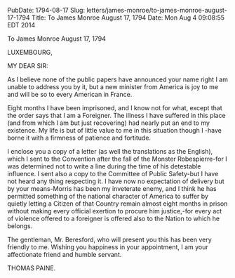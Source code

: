 PubDate: 1794-08-17
Slug: letters/james-monroe/to-james-monroe-august-17-1794
Title: To James Monroe  August 17, 1794
Date: Mon Aug  4 09:08:55 EDT 2014

   To James Monroe  August 17, 1794

   LUXEMBOURG,

   MY DEAR SIR:

   As I believe none of the public papers have announced your name right I am
   unable to address you by it, but a new minister from America is joy to me
   and will be so to every American in France.

   Eight months I have been imprisoned, and I know not for what, except that
   the order says that I am a Foreigner. The illness I have suffered in this
   place (and from which I am but just recovering) had nearly put an end to
   my existence. My life is but of little value to me in this situation
   though I -have borne it with a firmness of patience and fortitude.

   I enclose you a copy of a letter (as well the translations as the
   English), which I sent to the Convention after the fall of the Monster
   Robespierre-for I was determined not to write a line during the time of
   his detestable influence. I sent also a copy to the Committee of Public
   Safety-but I have not heard any thing respecting it. I have now no
   expectation of delivery but by your means-Morris has been my inveterate
   enemy, and I think he has permitted something of the national character of
   America to suffer by quietly letting a Citizen of that Country remain
   almost eight months in prison without making every official exertion to
   procure him justice,-for every act of violence offered to a foreigner is
   offered also to the Nation to which he belongs.

   The gentleman, Mr. Beresford, who will present you this has been very
   friendly to me. Wishing you happiness in your appointment, I am your
   affectionate friend and humble servant.

   THOMAS PAINE.

    
